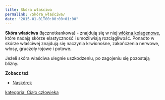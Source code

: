 ```yaml
---
title: Skóra właściwa
permalink: /Skóra_właściwa/
date: "2015-01-01T00:00:00+01:00"
---
```


**Skóra właściwa** (łącznotkankowa) - znajdują się w niej [włókna kolagenowe](/atopedia/Kolagen "wikilink"), które nadają skórze elastyczność i umożliwiają rozciągliwość. Ponadto w skórze właściwej znajdują się naczynia krwionośne, zakończenia nerwowe, włosy, gruczoły łojowe i potowe.

Jeżeli skóra właściwa ulegnie uszkodzeniu, po zagojeniu się pozostają blizny.

**Zobacz też**

-   [Naskórek](/atopedia/Naskórek "wikilink")

[kategoria: Ciało człowieka](/atopedia/kategoria:_Ciało_człowieka "wikilink")